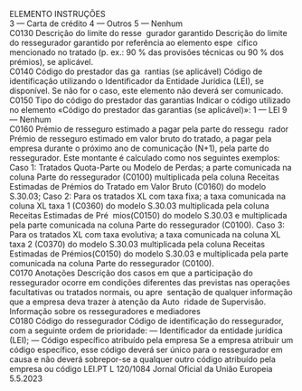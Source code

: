  
ELEMENTO  INSTRUÇÕES  
3 — Carta de crédito 
4 — Outros 
5 — Nenhum  
C0130  Descrição do limite do resse ­
gurador garantido  Descrição do limite do ressegurador garantido por referência ao elemento espe ­
cífico mencionado no tratado (p. ex.: 90 % das provisões técnicas ou 90 % dos 
prémios), se aplicável.  
C0140  Código do prestador das ga ­
rantias (se aplicável)  Código de identificação utilizando o Identificador da Entidade Jurídica (LEI), se 
disponível. 
Se não for o caso, este elemento não deverá ser comunicado.  
C0150  Tipo do código do prestador 
das garantias  Indicar o código utilizado no elemento «Código do prestador das garantias (se 
aplicável)»: 
1 — LEI 
9 — Nenhum  
C0160  Prémio de resseguro estimado 
a pagar pela parte do ressegu ­
rador  Prémio de resseguro estimado em valor bruto do tratado, a pagar pela empresa 
durante o próximo ano de comunicação (N+1), pela parte do ressegurador. Este 
montante é calculado como nos seguintes exemplos: 
Caso 1: Tratados Quota-Parte ou Modelo de Perdas; a parte comunicada na coluna 
Parte do ressegurador (C0100) multiplicada pela coluna Receitas Estimadas de 
Prémios do Tratado em Valor Bruto (C0160) do modelo S.30.03; 
Caso 2: Para os tratados XL com taxa fixa; a taxa comunicada na coluna XL taxa 1 
(C0360) do modelo S.30.03 multiplicada pela coluna Receitas Estimadas de Pré ­
mios(C0150) do modelo S.30.03 e multiplicada pela parte comunicada na coluna 
Parte do ressegurador (C0100). 
Caso 3: Para os tratados XL com taxa evolutiva; a taxa comunicada na coluna XL 
taxa 2 (C0370) do modelo S.30.03 multiplicada pela coluna Receitas Estimadas de 
Prémios(C0150) do modelo S.30.03 e multiplicada pela parte comunicada na 
coluna Parte do ressegurador (C0100).  
C0170  Anotações  Descrição dos casos em que a participação do ressegurador ocorre em condições 
diferentes das previstas nas operações facultativas ou tratados normais, ou apre ­
sentação de qualquer informação que a empresa deva trazer à atenção da Auto ­
ridade de Supervisão.  
Informação sobre 
os resseguradores 
e mediadores  
C0180  Código do ressegurador  Código de identificação do ressegurador, com a seguinte ordem de prioridade: 
— Identificador da entidade jurídica (LEI); 
— Código específico atribuído pela empresa 
Se a empresa atribuir um código específico, esse código deverá ser único para o 
ressegurador em causa e não deverá sobrepor-se a qualquer outro código atribuído 
pela empresa ou código LEI.PT  L 120/1084 Jornal Oficial da União Europeia 5.5.2023